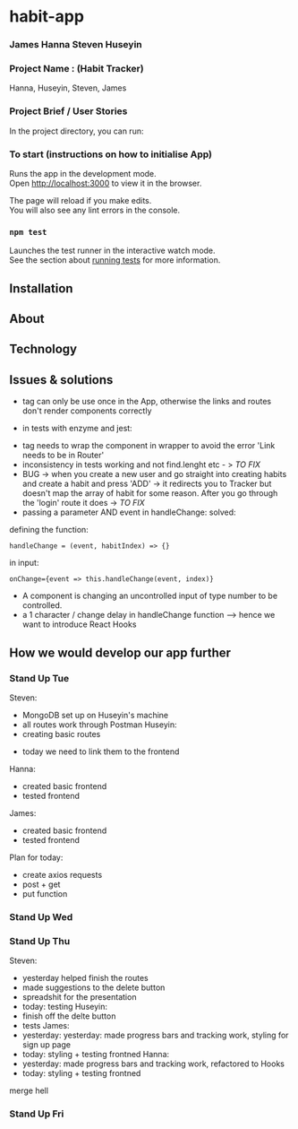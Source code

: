 # habit-app
### James Hanna Steven Huseyin

### Project Name :  (Habit Tracker)
Hanna, Huseyin, Steven, James

### Project Brief / User Stories

In the project directory, you can run:

### To start (instructions on how to initialise App)

Runs the app in the development mode.<br />
Open [http://localhost:3000](http://localhost:3000) to view it in the browser.

The page will reload if you make edits.<br />
You will also see any lint errors in the console.

### `npm test`

Launches the test runner in the interactive watch mode.<br />
See the section about [running tests](https://facebook.github.io/create-react-app/docs/running-tests) for more information.

## Installation

## About

## Technology

## Issues & solutions
* <Router /> tag can only be use once in the App, otherwise the links and routes don't render components correctly
- in tests with enzyme and jest:
* <BrowserRouter> tag needs to wrap the component in wrapper to avoid the error 'Link needs to be in Router'
* inconsistency in tests working and not find.lenght etc - > *TO FIX*
* BUG -> when you create a new user and go straight into creating habits and create a habit and press 'ADD' -> it redirects you to Tracker but doesn't map the array of habit for some reason. After you go through the 'login' route it does -> *TO FIX*
* passing a parameter AND event in handleChange: solved:

defining the function:
```
handleChange = (event, habitIndex) => {}
```
in input:
```
onChange={event => this.handleChange(event, index)}
```
* A component is changing an uncontrolled input of type number to be controlled.
* a 1 character / change delay in handleChange function --> hence we want to introduce React Hooks

## How we would develop our app further

### Stand Up Tue
Steven:
- MongoDB set up on Huseyin's machine
- all routes work through Postman
Huseyin:
- creating basic routes
* today we need to link them to the frontend 

Hanna:
* created basic frontend
* tested frontend

James:
* created basic frontend
* tested frontend

Plan for today:
- create axios requests
- post + get
- put function

### Stand Up Wed

### Stand Up Thu
Steven:
* yesterday helped finish the routes
* made suggestions to the delete button
* spreadshit for the presentation
* today: testing
Huseyin:
* finish off the delte button
* tests 
James:
* yesterday: yesterday: made progress bars and tracking work, styling for sign up page
* today: styling + testing frontned
Hanna:
* yesterday: made progress bars and tracking work, refactored to Hooks
* today: styling + testing frontned

merge hell
### Stand Up Fri


